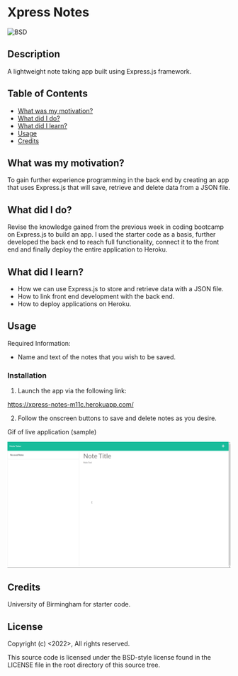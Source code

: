 # Xpress Notes

![BSD](https://img.shields.io/badge/license-BSD3-green)

## Description
A lightweight note taking app built using Express.js framework.


## Table of Contents
- [What was my motivation?](#what-was-my-motivation)
- [What did I do?](#what-did-i-do)
- [What did I learn?](#what-did-i-learn)
- [Usage](#usage)
- [Credits](#credits)


## What was my motivation?
To gain further experience programming in the back end by creating an app that uses  Express.js that will save, retrieve and delete data from a JSON file. 
 

## What did I do?
Revise the knowledge gained from the previous week in coding bootcamp on Express.js to build an app. I used the starter code as a basis, further developed the back end to reach full functionality, connect it to the front end and finally deploy the entire application to Heroku.


## What did I learn?
- How we can use Express.js to store and retrieve data with a JSON file.
- How to link front end development with the back end.
- How to deploy applications on Heroku. 


## Usage
Required Information:
- Name and text of the notes that you wish to be saved.


### Installation
1) Launch the app via the following link: 

https://xpress-notes-m11c.herokuapp.com/

2) Follow the onscreen buttons to save and delete notes as you desire.

Gif of live application (sample)

![me](https://github.com/nxtera/Xpress-Notes/blob/main/public/assets/images/Xpress-Notes.gif)


   
## Credits
University of Birmingham for starter code.


## License
Copyright (c) <2022>, <Ashleigh>
All rights reserved.

This source code is licensed under the BSD-style license found in the
LICENSE file in the root directory of this source tree. 
